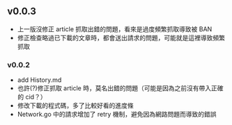 ## v0.0.3
- 上一版沒修正 article 抓取出錯的問題，看來是過度頻繁抓取導致被 BAN
- 修正檢查略過已下載的文章時，都會送出請求的問題，可能就是這裡導致頻繁抓取

### v0.0.2
- add History.md
- 也許(?)修正抓取 article 時，莫名出錯的問題（可能是因為之前沒有帶入正確的 cid？）
- 修改下載的程式碼，多了比較好看的進度條
- Network.go 中的請求增加了 retry 機制，避免因為網路問題而導致的錯誤